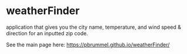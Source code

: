 # weatherFinder
application that gives you the city name, temperature, and wind speed &amp; direction for an inputted zip code.

See the main page here: https://pbrummel.github.io/weatherFinder/
